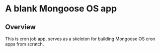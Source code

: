 # A blank Mongoose OS app

## Overview

This is cron job app, serves as a skeleton for building Mongoose OS cron 
apps from scratch.

